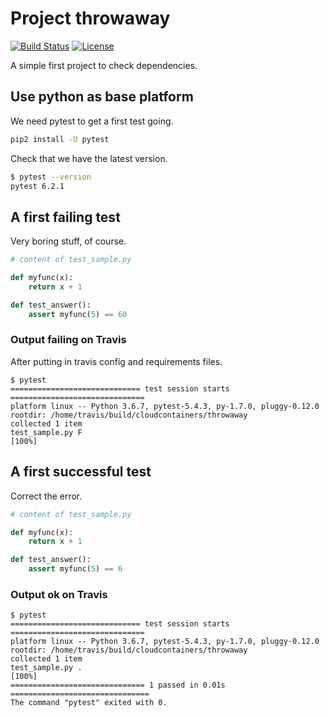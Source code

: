 # Project throwaway

[![Build Status](https://travis-ci.org/cloudcontainers/throwaway.svg?branch=main)](https://travis-ci.org/cloudcontainers/throwaway)
[![License](https://img.shields.io/github/license/cloudcontainers/throwaway.svg)](https://opensource.org/licenses/MIT)

A simple first project to check dependencies.

## Use python as base platform

We need pytest to get a first test going.

```bash
pip2 install -U pytest
```

Check that we have the latest version.

```bash
$ pytest --version
pytest 6.2.1
```

## A first failing test

Very boring stuff, of course.

```python
# content of test_sample.py

def myfunc(x):
    return x + 1

def test_answer():
    assert myfunc(5) == 60
```

### Output failing on Travis

After putting in travis config and requirements files.

```text
$ pytest
============================= test session starts ==============================
platform linux -- Python 3.6.7, pytest-5.4.3, py-1.7.0, pluggy-0.12.0
rootdir: /home/travis/build/cloudcontainers/throwaway
collected 1 item
test_sample.py F                                                         [100%]
```

## A first successful test

Correct the error.

```python
# content of test_sample.py

def myfunc(x):
    return x + 1

def test_answer():
    assert myfunc(5) == 6
```

### Output ok on Travis

```text
$ pytest
============================= test session starts ==============================
platform linux -- Python 3.6.7, pytest-5.4.3, py-1.7.0, pluggy-0.12.0
rootdir: /home/travis/build/cloudcontainers/throwaway
collected 1 item
test_sample.py .                                                         [100%]
============================== 1 passed in 0.01s ===============================
The command "pytest" exited with 0.
```
